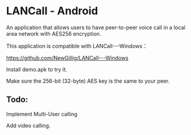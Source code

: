 # LANCall - Android
An application that allows users to have peer-to-peer voice call in a local area network with AES256 encryption.

This application is compatible with LANCall---Windows：

https://github.com/NewGillig/LANCall---Windows

Install demo.apk to try it.

Make sure the 256-bit (32-byte) AES key is the same to your peer.

## Todo:

Implement Multi-User calling

Add video calling.

